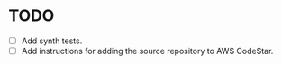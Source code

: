 # TODO 
- [ ] Add synth tests.
- [ ] Add instructions for adding the source repository to AWS CodeStar.
